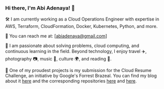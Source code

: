 ### Hi there, I'm Abi Adenaya! 👋

🛠️ I am currently working as a Cloud Operations Engineer with expertise in AWS, Terraform, CloudFormation, Docker, Kubernetes, Python, and more.

📧 You can reach me at: [abiadenaya@gmail.com]

🚀 I am passionate about solving problems, cloud computing, and continuous learning in the field. Beyond technology, I enjoy travel ✈️, photography 📷, music 🎵, culture 🌍, and reading 📖.

🌱 One of my proudest projects is my submission for the Cloud Resume Challenge, an initiative by Google's Forrest Brazeal. You can find my blog about it [here](https://www.abiproject.click) and the corresponding repositories [here](link-to-repo) and [here](another-link-to-repo).
